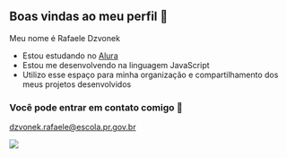 ## Boas vindas ao meu perfil 💙

Meu nome é Rafaele Dzvonek

- Estou estudando no [Alura](https://www.alura.com.br)
- Estou me desenvolvendo na linguagem JavaScript
- Utilizo esse espaço para minha organização e compartilhamento dos meus projetos desenvolvidos

### Você pode entrar em contato comigo 📧

dzvonek.rafaele@escola.pr.gov.br



![](https://media.tenor.com/4Fo278DFftsAAAAj/omg-wow.gif)
